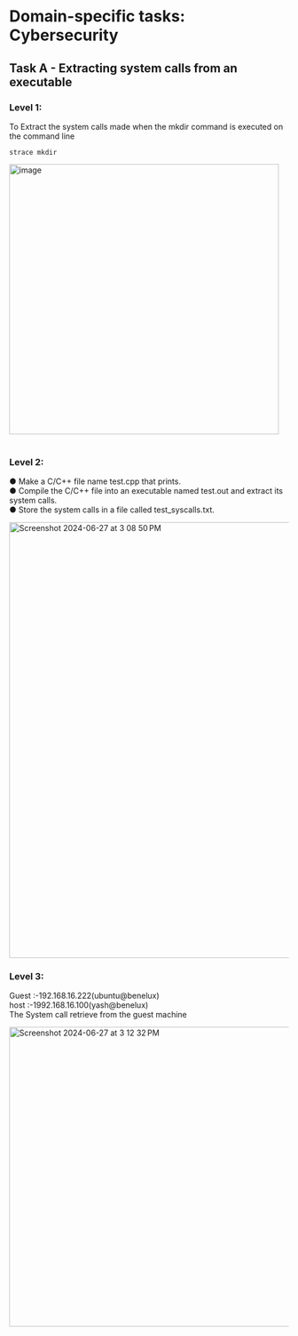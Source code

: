 # Domain-specific tasks: Cybersecurity
## Task A - Extracting system calls from an executable

### Level 1:
To Extract the system calls made when the mkdir command is
executed on the command line<br>

```command
strace mkdir
```


 <img width="486" alt="image" src="https://github.com/vedant44-cyber/Task_Submission/assets/145666524/b51ea904-a6c3-4ad2-80b6-11ec62968b20">
<br>
<br>

### Level 2:
● Make a C/C++ file name test.cpp that prints.<br>
● Compile the C/C++ file into an executable named test.out
and extract its system calls.<br>
● Store the system calls in a file called test_syscalls.txt.<br>


<img width="784" alt="Screenshot 2024-06-27 at 3 08 50 PM" src="https://github.com/vedant44-cyber/Task_Submission/assets/145666524/855811bb-8518-41ea-82b3-a614c800104e">

### Level 3:
Guest :-192.168.16.222(ubuntu@benelux)<br>
host :-1992.168.16.100(yash@benelux)<br>
The System call retrieve from the guest machine<br>

<img width="539" alt="Screenshot 2024-06-27 at 3 12 32 PM" src="https://github.com/vedant44-cyber/Task_Submission/assets/145666524/de0c0b1a-ddde-4f35-911b-d859388e73fd">


